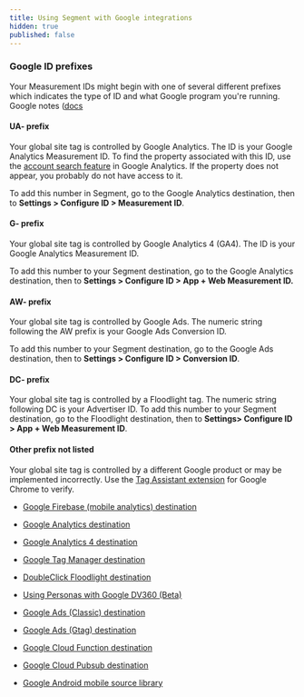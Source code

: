 ```yaml
---
title: Using Segment with Google integrations
hidden: true
published: false
---
```


<!-- LR: 03/03/2021 - this page can serve as the home for the "everything about Google" doc we'd like to have someday -->

### Google ID prefixes

Your Measurement IDs might begin with one of several different prefixes which indicates the type of ID and what Google program you're running.  Google notes ([docs](https://support.google.com/analytics/answer/9310895?hl=en)

#### UA- prefix

Your global site tag is controlled by Google Analytics. The ID is your Google Analytics Measurement ID. To find the property associated with this ID, use the [account search feature](https://support.google.com/analytics/answer/6100731) in Google Analytics. If the property does not appear, you probably do not have access to it.

To add this number in Segment, go to the Google Analytics destination, then to **Settings > Configure ID > Measurement ID**.

#### G- prefix

Your global site tag is controlled by Google Analytics 4 (GA4). The ID is your Google Analytics Measurement ID.

To add this number to your Segment destination, go to the Google Analytics destination, then to **Settings > Configure ID >  App + Web Measurement ID.**


#### AW- prefix

Your global site tag is controlled by Google Ads. The numeric string following the AW prefix is your Google Ads Conversion ID.

To add this number to your Segment destination, go to the Google Ads destination, then to **Settings > Configure ID > Conversion ID**.

#### DC- prefix

Your global site tag is controlled by a Floodlight tag. The numeric string following DC is your Advertiser ID.                                                                                                                                                         To add this number to your Segment destination, go to the Floodlight destination, then to **Settings> Configure ID > App + Web Measurement ID**.

#### Other prefix not listed

Your global site tag is controlled by a different Google product or may be implemented incorrectly. Use the [Tag Assistant extension](https://support.google.com/tagassistant/answer/2947093) for Google Chrome to verify.




- [Google Firebase (mobile analytics) destination](/docs/connections/destinations/catalog/firebase)
- [Google Analytics destination](/docs/connections/destinations/catalog/google-analytics)
- [Google Analytics 4 destination](/docs/connections/destinations/catalog/google-analytics/ga4-plans)
- [Google Tag Manager destination](/docs/connections/destinations/catalog/google-tag-manager)
- [DoubleClick Floodlight destination](/docs/connections/destinations/catalog/doubleclick-floodlight)

- [Using Personas with Google DV360 (Beta)](/docs/connections/destinations/catalog/personas-display-video-360)

- [Google Ads (Classic) destination](/docs/connections/destinations/catalog/google-ads-classic)

- [Google Ads (Gtag) destination](/docs/connections/destinations/catalog/google-ads-gtag)

- [Google Cloud Function destination](/docs/connections/destinations/catalog/google-cloud-function)

- [Google Cloud Pubsub destination](/docs/connections/destinations/catalog/google-cloud-pubsub)

- [Google Android mobile source library](/docs/connections/sources/catalog/libraries/mobile/android)

